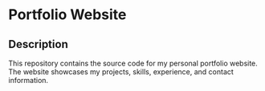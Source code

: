 # Portfolio Website

## Description
This repository contains the source code for my personal portfolio website. The website showcases my projects, skills, experience, and contact information.


